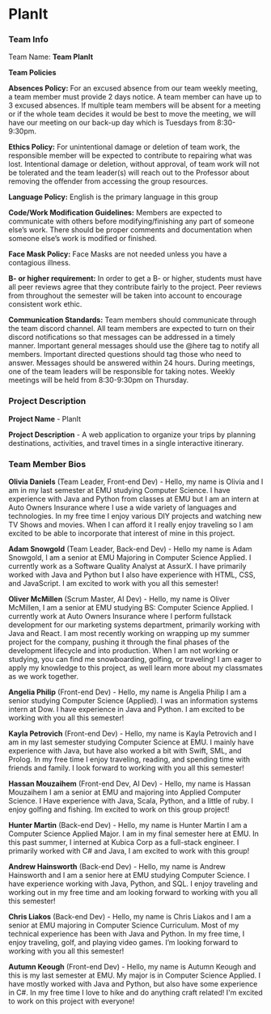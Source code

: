 # PlanIt

### Team Info

Team Name: **Team PlanIt**

**Team Policies**

**Absences Policy:**
For an excused absence from our team weekly meeting, a team member must provide 2 days notice. A team member can have up to 3 excused absences. If multiple team members will be absent for a meeting or if the whole team decides it would be best to move the meeting, we will have our meeting on our back-up day which is Tuesdays from 8:30-9:30pm.

**Ethics Policy:**
For unintentional damage or deletion of team work, the responsible member will be expected to contribute to repairing what was lost.
Intentional damage or deletion, without approval, of team work will not be tolerated and the team leader(s) will reach out to the Professor about removing the offender from accessing the group resources.

**Language Policy:**
English is the primary language in this group

**Code/Work Modification Guidelines:**
Members are expected to communicate with others before modifying/finishing any part of someone else’s work. There should be proper comments and documentation when someone else’s work is modified or finished.

**Face Mask Policy:**
Face Masks are not needed unless you have a contagious illness.

**B- or higher requirement:**
In order to get a B- or higher, students must have all peer reviews agree that they contribute fairly to the project. Peer reviews from throughout the semester will be taken into account to encourage consistent work ethic.

**Communication Standards:**
Team members should communicate through the team discord channel. All team members are expected to turn on their discord notifications so that messages can be addressed in a timely manner. Important general messages should use the @here tag to notify all members. Important directed questions should tag those who need to answer. Messages should be answered within 24 hours. During meetings, one of the team leaders will be responsible for taking notes. Weekly meetings will be held from 8:30-9:30pm on Thursday.

### Project Description

**Project Name** - PlanIt

**Project Description** - A web application to organize your trips by planning destinations, activities, and travel times in a single interactive itinerary.

### Team Member Bios

**Olivia Daniels** (Team Leader, Front-end Dev) - Hello, my name is Olivia and I am in my last semester at EMU studying Computer Science. I have experience with Java and Python from classes at EMU but I am an intern at Auto Owners Insurance where I use a wide variety of languages and technologies. In my free time I enjoy various DIY projects and watching new TV Shows and movies. When I can afford it I really enjoy traveling so I am excited to be able to incorporate that interest of mine in this project.

**Adam Snowgold** (Team Leader, Back-end Dev) - Hello my name is Adam Snowgold, I am a senior at EMU Majoring in Computer Science Applied. I currently work as a Software Quality Analyst at AssurX. I have primarily worked with Java and Python but I also have experience with HTML, CSS, and JavaScript. I am excited to work with you all this semester!

**Oliver McMillen** (Scrum Master, AI Dev) - Hello, my name is Oliver McMillen, I am a senior at EMU studying BS: Computer Science Applied. I currently work at Auto Owners Insurance where I perform fullstack development for our marketing systems department, primarily working with Java and React. I am most recently working on wrapping up my summer project for the company, pushing it through the final phases of the development lifecycle and into production. When I am not working or studying, you can find me snowboarding, golfing, or traveling! I am eager to apply my knowledge to this project, as well learn more about my classmates as we work together. 

**Angelia Philip** (Front-end Dev) - Hello, my name is Angelia Philip I am a senior studying Computer Science (Applied). I was an information systems intern at Dow. I have experience in Java and Python. I am excited to be working with you all this semester!

**Kayla Petrovich** (Front-end Dev) - Hello, my name is Kayla Petrovich and I am in my last semester studying Computer Science at EMU. I mainly have experience with Java, but have also worked a bit with Swift, SML, and Prolog. In my free time I enjoy traveling, reading, and spending time with friends and family. I look forward to working with you all this semester!

**Hassan Mouzaihem** (Front-end Dev, AI Dev) - Hello, my name is Hassan Mouzaihem I am a senior at EMU and majoring into Applied Computer Science. I Have experience with Java, Scala, Python, and a little of ruby. I enjoy golfing and fishing. Im excited to work on this group project!

**Hunter Martin** (Back-end Dev) - Hello, my name is Hunter Martin I am a Computer Science Applied Major. I am in my final semester here at EMU. In this past summer, I interned at Kubica Corp as a full-stack engineer. I primarily worked with C# and Java, I am excited to work with this group!

**Andrew Hainsworth** (Back-end Dev) - Hello, my name is Andrew Hainsworth and I am a senior here at EMU studying Computer Science. I have experience working with Java, Python, and SQL. I enjoy traveling and working out in my free time and am looking forward to working with you all this semester!

**Chris Liakos** (Back-end Dev) - Hello, my name is Chris Liakos and I am a senior at EMU majoring in Computer Science Curriculum. Most of my technical experience has been with Java and Python. In my free time, I enjoy traveling, golf, and playing video games. I’m looking forward to working with you all this semester!

**Autumn Keough** (Front-end Dev) - Hello, my name is Autumn Keough and this is my last semester at EMU. My major is in Computer Science Applied. I have mostly worked with Java and Python, but also have some experience in C#. In my free time I love to hike and do anything craft related! I'm excited to work on this project with everyone!
